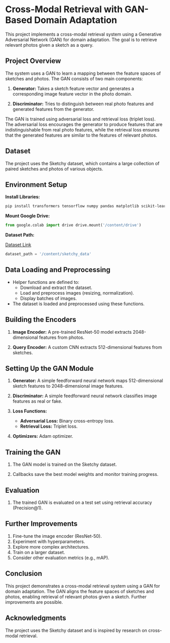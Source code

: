 # Cross-Modal Retrieval with GAN-Based Domain Adaptation

This project implements a cross-modal retrieval system using a Generative Adversarial Network (GAN) for domain adaptation. The goal is to retrieve relevant photos given a sketch as a query.

## Project Overview

The system uses a GAN to learn a mapping between the feature spaces of sketches and photos. The GAN consists of two main components:

1. **Generator:** Takes a sketch feature vector and generates a corresponding image feature vector in the photo domain.

2. **Discriminator:** Tries to distinguish between real photo features and generated features from the generator.

The GAN is trained using adversarial loss and retrieval loss (triplet loss). The adversarial loss encourages the generator to produce features that are indistinguishable from real photo features, while the retrieval loss ensures that the generated features are similar to the features of relevant photos.

## Dataset

The project uses the Sketchy dataset, which contains a large collection of paired sketches and photos of various objects.

## Environment Setup

**Install Libraries:**

```bash
pip install transformers tensorflow numpy pandas matplotlib scikit-learn transformers
```

**Mount Google Drive:**

```python
from google.colab import drive drive.mount('/content/drive')
```

**Dataset Path:**

[Dataset Link](http://sketchy.eye.gatech.edu/)

```python
dataset_path = '/content/sketchy_data'
```

## Data Loading and Preprocessing

- Helper functions are defined to:
  - Download and extract the dataset.
  - Load and preprocess images (resizing, normalization).
  - Display batches of images.
- The dataset is loaded and preprocessed using these functions.

## Building the Encoders

1. **Image Encoder:** A pre-trained ResNet-50 model extracts 2048-dimensional features from photos.

2. **Query Encoder:** A custom CNN extracts 512-dimensional features from sketches.

## Setting Up the GAN Module

1. **Generator:** A simple feedforward neural network maps 512-dimensional sketch features to 2048-dimensional image features.

2. **Discriminator:** A simple feedforward neural network classifies image features as real or fake.

3. **Loss Functions:**

   - **Adversarial Loss:** Binary cross-entropy loss.
   - **Retrieval Loss:** Triplet loss.

4. **Optimizers:** Adam optimizer.

## Training the GAN

1. The GAN model is trained on the Sketchy dataset.

2. Callbacks save the best model weights and monitor training progress.

## Evaluation

1. The trained GAN is evaluated on a test set using retrieval accuracy (Precision@1).

## Further Improvements

1. Fine-tune the image encoder (ResNet-50).
2. Experiment with hyperparameters.
3. Explore more complex architectures.
4. Train on a larger dataset.
5. Consider other evaluation metrics (e.g., mAP).

## Conclusion

This project demonstrates a cross-modal retrieval system using a GAN for domain adaptation. The GAN aligns the feature spaces of sketches and photos, enabling retrieval of relevant photos given a sketch. Further improvements are possible.

## Acknowledgments

The project uses the Sketchy dataset and is inspired by research on cross-modal retrieval.
